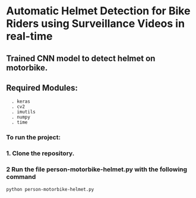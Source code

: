 # Automatic Helmet Detection for Bike Riders using Surveillance Videos in real-time
## Trained CNN model to detect helmet on motorbike.

## Required Modules: 
```
  . keras
  . cv2
  . imutils
  . numpy
  . time
```


### To run the project:
### 1. Clone the repository.
### 2  Run the file person-motorbike-helmet.py with the following command
``` python person-motorbike-helmet.py ```
